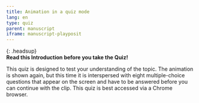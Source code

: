 ```yaml
---
title: Animation in a quiz mode
lang: en
type: quiz
parent: manuscript
iframe: manuscript-playposit
---
```


{: .headsup}                            
**Read this Introduction before you take the Quiz!**

This quiz is designed to test your understanding of the topic. The animation is shown again, but this time it is interspersed with eight multiple-choice questions that appear on the screen and have to be answered before you can continue with the clip.  This quiz is best accessed via a Chrome browser.

<!-- more -->
